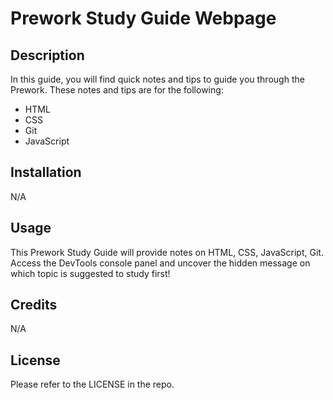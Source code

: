 # Prework Study Guide Webpage

## Description

In this guide, you will find quick notes and tips to guide you through the Prework. These notes and tips are for the following:

- HTML
- CSS
- Git
- JavaScript

## Installation

N/A

## Usage

This Prework Study Guide will provide notes on HTML, CSS, JavaScript, Git. Access the DevTools console panel and uncover the hidden message on which topic is suggested to study first!  

## Credits

N/A

## License

Please refer to the LICENSE in the repo.


